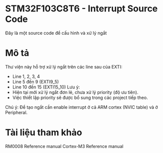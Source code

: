 # STM32F103C8T6 - Interrupt Source Code
Đây là một source code để cấu hình và xử lý ngắt

# Mô tả
Thư viện này hỗ trợ xử lý ngắt trên các line sau của EXTI:
- Line 1, 2, 3, 4
- Line 5 đến 9 (EXTI9_5)
- Line 10 đến 15 (EXTI15_10)
Lưu ý:
- Hiện tại mới xử lý ngắt đơn lẻ, chưa xử lý priority (độ ưu tiên).
- Việc thiết lập priority sẽ được bổ sung trong các project tiếp theo.

Chú ý: Để tạo ngắt cần enable interrupt ở cả ARM cortex (NVIC table) và ở Peripheral.
  
# Tài liệu tham khảo
RM0008 Reference manual
Cortex-M3 Reference manual


